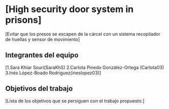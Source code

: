 # [High security door system in prisons]

[Evitar que los presos se escapen de la cárcel con un sistema recopilador de huellas y sensor de movimiento]

## Integrantes del equipo

[1.Sara Khiar Souri(SaraKhS)
 2.Carlota Pinedo González-Ortega (Carlota03)
 3.Inés López-Boado Rodríguez(ineslopez03)]

## Objetivos del trabajo

[Lista de los objetivos que se persiguen con el trabajo propuesto.]
